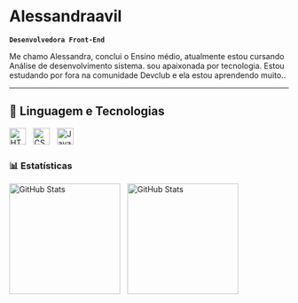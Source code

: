 # Alessandraavil

**`Desenvolvedora Front-End`**

Me chamo Alessandra, conclui o Ensino médio, atualmente estou cursando Análise de desenvolvimento sistema. sou apaixonada por tecnologia.
Estou estudando por fora na comunidade Devclub e ela estou aprendendo muito..


---

##  🤖 Linguagem e Tecnologias

<img 
    align="left" 
    alt="HTML"
    title="HTML" 
    width="30px" 
    style="padding-right: 10px;" 
    src="https://cdn.jsdelivr.net/gh/devicons/devicon@latest/icons/html5/html5-original.svg" 
/>
<img 
    align="left" 
    alt="CSS" 
    title="CSS"
    width="30px" 
    style="padding-right: 10px;" 
    src="https://cdn.jsdelivr.net/gh/devicons/devicon@latest/icons/css3/css3-original.svg" 
/>
<img 
    align="left" 
    alt="JavaScript" 
    title="JavaScript"
    width="30px" 
    style="padding-right: 10px;" 
    src="https://cdn.jsdelivr.net/gh/devicons/devicon@latest/icons/javascript/javascript-original.svg" 
/>

<br/>
<br/>


### 📊 Estatísticas

<p>
  <img 
    align="left" 
    alt="GitHub Stats" 
    height="200" 
    style="padding-right: 10px;" 
    src="https://github-readme-stats.vercel.app/api?username=aleavill&show_icons=true&theme=tokyonight&include_all_commits=true&locale=pt-br" 
  />

<img 
    align="left" 
      alt="GitHub Stats" 
      height="200" 
      src="https://github-readme-stats.vercel.app/api/top-langs/?username=aleavill&theme=tokyonight&layout=compact&custom_title=Tecnologias&langs_count=9" 
  />

</p>

<!--
**aleavill/aleavill** is a ✨ _special_ ✨ repository because its `README.md` (this file) appears on your GitHub profile.

Here are some ideas to get you started:

- 🔭 I’m currently working on ...
- 🌱 I’m currently learning ...
- 👯 I’m looking to collaborate on ...
- 🤔 I’m looking for help with ...
- 💬 Ask me about ...
- 📫 How to reach me: ...
- 😄 Pronouns: ...
- ⚡ Fun fact: ...
-->
